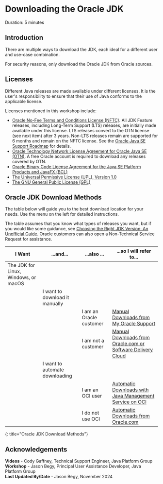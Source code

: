 # Downloading the Oracle JDK
Duration: 5 minutes

## Introduction
There are multiple ways to download the JDK, each ideal for a different user and use-case combination.

For security reasons, only download the Oracle JDK from Oracle sources.

## Licenses
Different Java releases are made available under different licenses. It is the user's responsibility to ensure that their use of Java conforms to the applicable license.

Licenses mentioned in this workshop include:

- [Oracle No-Fee Terms and Conditions License (NFTC)](https://www.oracle.com/downloads/licenses/no-fee-license.html). All JDK Feature releases, including Long-Term Support (LTS) releases, are initially made available under this license. LTS releases convert to the OTN license (see next item) after 3 years. Non-LTS releases remain are supported for 6 months and remain on the NFTC license. See the [Oracle Java SE Support Roadmap](https://www.oracle.com/java/technologies/java-se-support-roadmap.html) for details.
- [Oracle Technology Network License Agreement for Oracle Java SE (OTN)](https://www.oracle.com/downloads/licenses/javase-license1.html). A free Oracle account is required to download any releases covered by OTN.
- [Oracle Binary Code License Agreement for the Java SE Platform Products and JavaFX (BCL)](https://www.oracle.com/downloads/licenses/binary-code-license.html)
- [The Universal Permissive License (UPL), Version 1.0](https://oss.oracle.com/licenses/upl/)
- [The GNU General Public License (GPL)](https://www.gnu.org/licenses/gpl-3.0.en.html)


## Oracle JDK Download Methods
The table below will guide you to the best download location for your needs. Use the menu on the left for detailed instructions. 

The table assumes that you know what types of releases you want, but if you would like some guidance, see [Choosing the Right JDK Version: An Unofficial Guide](https://blogs.oracle.com/java/post/choosing-the-right-jdk-version). Oracle customers can also open a Non-Technical Service Request for assistance.


| I Want | ...and... | ...also ... |...so I will refer to...|
|--------|-----------|-------------|------------------------|
| The JDK for Linux, Windows, or macOS | | | |
| | I want to download it manually | | |
| | | I am an Oracle customer | [Manual Downloads from My Oracle Support](../sprint-downloadjdk/index.html?lab=manual-mos) |
| | | I am not a customer     | [Manual Downloads from Oracle.com or Software Delivery Cloud](../sprint-downloadjdk/index.html?lab=manual-oracle) |
| | I want to automate downloading | | |
| | | I am an OCI user | [Automatic Downloads with Java Management Service on OCI](../sprint-downloadjdk/index.html?lab=oci-jms) |
| | | I do not use OCI | [Automatic Downloads from Oracle.com](../sprint-downloadjdk/index.html?lab=auto-oracle) |
{: title="Oracle JDK Download Methods"}

## Acknowledgements
**Videos** - Cody Gaffney, Technical Support Engineer, Java Platform Group  
**Workshop** -  Jason Begy, Principal User Assistance Developer, Java Platform Group  
**Last Updated By/Date** - Jason Begy,  November 2024




